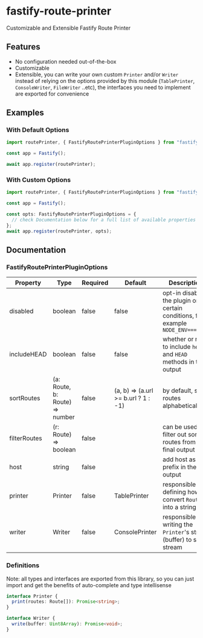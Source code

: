# fastify-route-printer

Customizable and Extensible Fastify Route Printer

## Features

- No configuration needed out-of-the-box
- Customizable
- Extensible, you can write your own custom `Printer` and/or `Writer` instead of relying on the options provided by this module (`TablePrinter`, `ConsoleWriter`, `FileWriter` ..etc), the interfaces you need to implement are exported for convenience

## Examples

### With Default Options

```ts
import routePrinter, { FastifyRoutePrinterPluginOptions } from "fastify-route-printer";

const app = Fastify();

await app.register(routePrinter);
```

### With Custom Options

```ts
import routePrinter, { FastifyRoutePrinterPluginOptions } from "fastify-route-printer";

const app = Fastify();

const opts: FastifyRoutePrinterPluginOptions = {
  // check Documentation below for a full list of available properties
};
await app.register(routePrinter, opts);
```

## Documentation

### FastifyRoutePrinterPluginOptions

| Property     | Type                           | Required | Default                             | Description                                                                    |
| ------------ | ------------------------------ | -------- | ----------------------------------- | ------------------------------------------------------------------------------ |
| disabled     | boolean                        | false    | false                               | opt-in disable the plugin on certain conditions, for example `NODE_ENV===prod` |
| includeHEAD  | boolean                        | false    | false                               | whether or not to include `head` and `HEAD` methods in the output              |
| sortRoutes   | (a: Route, b: Route) => number | false    | (a, b) => (a.url >= b.url ? 1 : -1) | by default, sorts routes alphabetically                                        |
| filterRoutes | (r: Route) => boolean          | false    |                                     | can be used to filter out some routes from the final output                    |
| host         | string                         | false    |                                     | add host as a prefix in the output                                             |
| printer      | Printer                        | false    | TablePrinter                        | responsible for defining how to convert `Route[]` into a string                |
| writer       | Writer                         | false    | ConsolePrinter                      | responsible for writing the `Printer`'s string (buffer) to some stream         |

### Definitions

Note: all types and interfaces are exported from this library, so you can just import and get the benefits of auto-complete and type intellisense

```ts
interface Printer {
  print(routes: Route[]): Promise<string>;
}

interface Writer {
  write(buffer: Uint8Array): Promise<void>;
}
```
